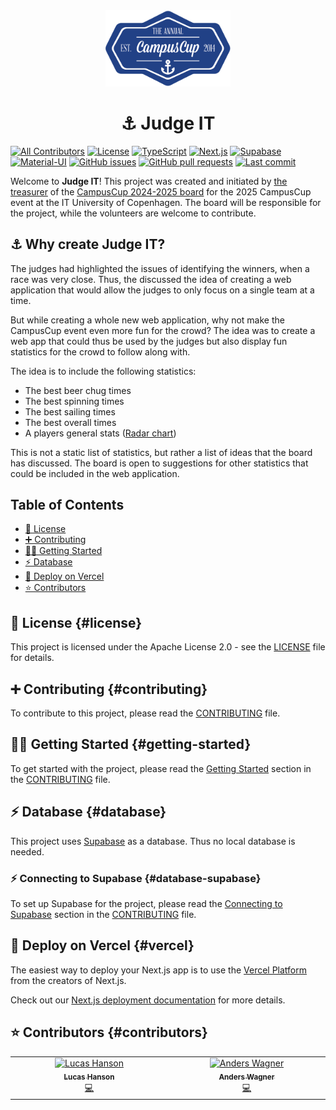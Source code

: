 <div align="center">
  <img src="https://github.com/itu-campuscup/.github/blob/50aaa28abe375ead7588372c5afa0daae36014cf/campus.png?raw=true" alt="CampusCup Logo" width="200"/>
</div>

<h1 align="center">⚓ Judge IT</h1>

[![All Contributors](https://img.shields.io/github/all-contributors/itu-campuscup/judge-it?color=214186&style=flat-square)](#contributors) [![License](https://img.shields.io/github/license/itu-campuscup/judge-it?color=214186&style=flat-square)](./LICENSE) [![TypeScript](https://img.shields.io/badge/TypeScript-007ACC?style=flat-square&logo=typescript&logoColor=white)](https://www.typescriptlang.org/) [![Next.js](https://img.shields.io/badge/Next.js-000000?style=flat-square&logo=next.js&logoColor=white)](https://nextjs.org/) [![Supabase](https://img.shields.io/badge/Supabase-3ECF8E?style=flat-square&logo=supabase&logoColor=white)](https://supabase.com/) [![Material-UI](https://img.shields.io/badge/Material--UI-0081CB?style=flat-square&logo=material-ui&logoColor=white)](https://mui.com/) [![GitHub issues](https://img.shields.io/github/issues/itu-campuscup/judge-it?color=214186&style=flat-square)](https://github.com/itu-campuscup/judge-it/issues) [![GitHub pull requests](https://img.shields.io/github/issues-pr/itu-campuscup/judge-it?color=214186&style=flat-square)](https://github.com/itu-campuscup/judge-it/pulls) [![Last commit](https://img.shields.io/github/last-commit/itu-campuscup/judge-it?color=214186&style=flat-square)](https://github.com/itu-campuscup/judge-it/commits)

Welcome to **Judge IT**!
This project was created and initiated by [the treasurer](https://github.com/lucasfth) of the [CampusCup 2024-2025 board](a "Chair: Andreas Guldborg, Vice: Lisa Hauge, Treasurer: Lucas Hanson, Sponsor: Carmen Nielsen, PR: Natalie Petersen") for the 2025 CampusCup event at the IT University of Copenhagen.
The board will be responsible for the project, while the volunteers are welcome to contribute.

## ⚓ Why create Judge IT?

The judges had highlighted the issues of identifying the winners, when a race was very close.
Thus, the discussed the idea of creating a web application that would allow the judges to only focus on a single team at a time.

But while creating a whole new web application, why not make the CampusCup event even more fun for the crowd?
The idea was to create a web app that could thus be used by the judges but also display fun statistics for the crowd to follow along with.

The idea is to include the following statistics:

- The best beer chug times
- The best spinning times
- The best sailing times
- The best overall times
- A players general stats ([Radar chart](https://recharts.org/en-US/api/RadarChart))

This is not a static list of statistics, but rather a list of ideas that the board has discussed.
The board is open to suggestions for other statistics that could be included in the web application.

## Table of Contents

- [🪪 License](#license)
- [➕ Contributing](#contributing)
- [🏃‍➡️ Getting Started](#getting-started)
- [⚡ Database](#database)
- [🔺 Deploy on Vercel](#vercel)
- [⭐ Contributors](#contributors)

## 🪪 License {#license}

This project is licensed under the Apache License 2.0 - see the [LICENSE](./LICENSE) file for details.

## ➕ Contributing {#contributing}

To contribute to this project, please read the [CONTRIBUTING](./CONTRIBUTING.md) file.

## 🏃‍➡️ Getting Started {#getting-started}

To get started with the project, please read the [Getting Started](./CONTRIBUTING.md#getting-started) section in the [CONTRIBUTING](./CONTRIBUTING.md) file.

## ⚡ Database {#database}

This project uses [Supabase](https://supabase.com/) as a database.
Thus no local database is needed.

### ⚡ Connecting to Supabase {#database-supabase}

To set up Supabase for the project, please read the [Connecting to Supabase](./CONTRIBUTING.md#connecting-to-supabase) section in the [CONTRIBUTING](./CONTRIBUTING.md) file.

## 🔺 Deploy on Vercel {#vercel}

The easiest way to deploy your Next.js app is to use the [Vercel Platform](https://vercel.com/new?utm_medium=default-template&filter=next.js&utm_source=create-next-app&utm_campaign=create-next-app-readme) from the creators of Next.js.

Check out our [Next.js deployment documentation](https://nextjs.org/docs/app/building-your-application/deploying) for more details.

## ⭐ Contributors {#contributors}

<!-- ALL-CONTRIBUTORS-LIST:START - Do not remove or modify this section -->
<!-- prettier-ignore-start -->
<!-- markdownlint-disable -->
<table>
  <tbody>
    <tr>
      <td align="center" valign="top" width="14.28%"><a href="https://linktr.ee/lucashanson"><img src="https://avatars.githubusercontent.com/u/94063597?v=4?s=100" width="100px;" alt="Lucas Hanson"/><br /><sub><b>Lucas Hanson</b></sub></a><br /><a href="#code-lucasfth" title="Code">💻</a></td>
      <td align="center" valign="top" width="14.28%"><a href="https://github.com/anderswagner"><img src="https://avatars.githubusercontent.com/u/12821408?v=4?s=100" width="100px;" alt="Anders Wagner"/><br /><sub><b>Anders Wagner</b></sub></a><br /><a href="#code-anderswagner" title="Code">💻</a></td>
    </tr>
  </tbody>
</table>

<!-- markdownlint-restore -->
<!-- prettier-ignore-end -->

<!-- ALL-CONTRIBUTORS-LIST:END -->
